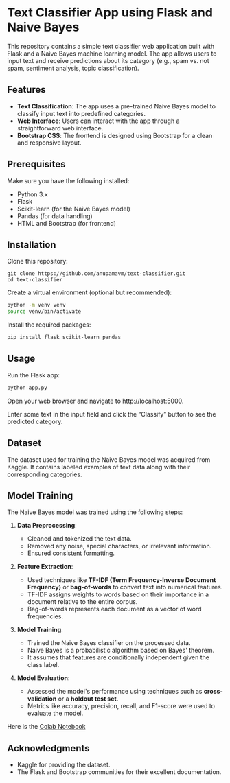 # Text Classifier App using Flask and Naive Bayes

This repository contains a simple text classifier web application built with Flask and a Naive Bayes machine learning model. The app allows users to input text and receive predictions about its category (e.g., spam vs. not spam, sentiment analysis, topic classification).

## Features

- **Text Classification**: The app uses a pre-trained Naive Bayes model to classify input text into predefined categories.
- **Web Interface**: Users can interact with the app through a straightforward web interface.
- **Bootstrap CSS**: The frontend is designed using Bootstrap for a clean and responsive layout.

## Prerequisites

Make sure you have the following installed:

- Python 3.x
- Flask
- Scikit-learn (for the Naive Bayes model)
- Pandas (for data handling)
- HTML and Bootstrap (for frontend)

## Installation

Clone this repository:

```
git clone https://github.com/anupamavm/text-classifier.git
cd text-classifier
```

Create a virtual environment (optional but recommended):

```bash
python -m venv venv
source venv/bin/activate
```

Install the required packages:
```bash
pip install flask scikit-learn pandas
```
## Usage

Run the Flask app:

```bash
python app.py
```
Open your web browser and navigate to http://localhost:5000.

Enter some text in the input field and click the “Classify” button to see the predicted category.

## Dataset

The dataset used for training the Naive Bayes model was acquired from Kaggle. It contains labeled examples of text data along with their corresponding categories.

## Model Training

The Naive Bayes model was trained using the following steps:

1. **Data Preprocessing**:
   - Cleaned and tokenized the text data.
   - Removed any noise, special characters, or irrelevant information.
   - Ensured consistent formatting.

2. **Feature Extraction**:
   - Used techniques like **TF-IDF (Term Frequency-Inverse Document Frequency)** or **bag-of-words** to convert text into numerical features.
   - TF-IDF assigns weights to words based on their importance in a document relative to the entire corpus.
   - Bag-of-words represents each document as a vector of word frequencies.

3. **Model Training**:
   - Trained the Naive Bayes classifier on the processed data.
   - Naive Bayes is a probabilistic algorithm based on Bayes' theorem.
   - It assumes that features are conditionally independent given the class label.

4. **Model Evaluation**:
   - Assessed the model's performance using techniques such as **cross-validation** or a **holdout test set**.
   - Metrics like accuracy, precision, recall, and F1-score were used to evaluate the model.

Here is the  [Colab Notebook](https://colab.research.google.com/drive/1PMYX8Cldw3t051ecJ6m1CprGkkFFVpIn?usp=sharing)


## Acknowledgments

- Kaggle for providing the dataset.
- The Flask and Bootstrap communities for their excellent documentation.

